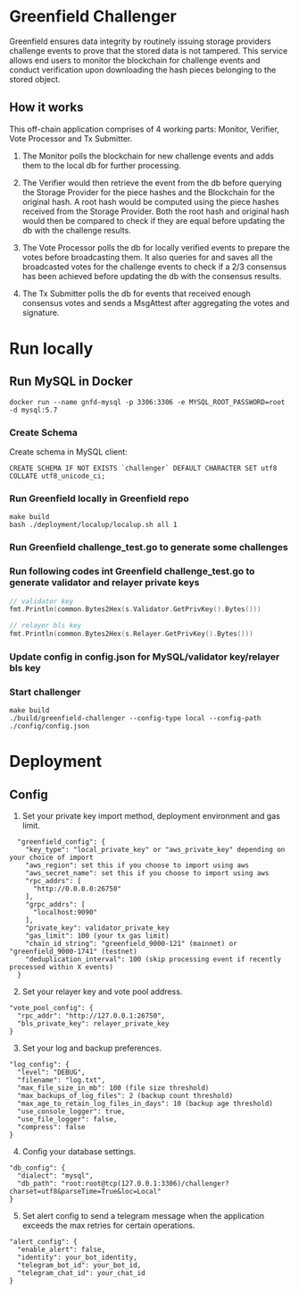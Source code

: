 # Greenfield Challenger
Greenfield ensures data integrity by routinely issuing storage providers challenge events to prove that the stored data is not tampered. This service allows end users to monitor the blockchain for challenge events and conduct verification upon downloading the hash pieces belonging to the stored object. 

## How it works
This off-chain application comprises of 4 working parts: Monitor, Verifier, Vote Processor and Tx Submitter. 
1. The Monitor polls the blockchain for new challenge events and adds them to the local db for further processing.


2. The Verifier would then retrieve the event from the db before querying the Storage Provider for the piece hashes and the Blockchain for the original hash. A root hash would be computed using the piece hashes received from the Storage Provider. Both the root hash and original hash would then be compared to check if they are equal before updating the db with the challenge results.


3. The Vote Processor polls the db for locally verified events to prepare the votes before broadcasting them. It also queries for and saves all the broadcasted votes for the challenge events to check if a 2/3 consensus has been achieved before updating the db with the consensus results.


4. The Tx Submitter polls the db for events that received enough consensus votes and sends a MsgAttest after aggregating the votes and signature. 

# Run locally

## Run MySQL in Docker

```shell
docker run --name gnfd-mysql -p 3306:3306 -e MYSQL_ROOT_PASSWORD=root -d mysql:5.7
```

### Create Schema

Create schema in MySQL client:

```shell
CREATE SCHEMA IF NOT EXISTS `challenger` DEFAULT CHARACTER SET utf8 COLLATE utf8_unicode_ci;
```

### Run Greenfield locally in Greenfield repo

```shell
make build
bash ./deployment/localup/localup.sh all 1 
```

### Run Greenfield challenge_test.go to generate some challenges

### Run following codes int Greenfield challenge_test.go to generate validator and relayer private keys

```go
// validator key
fmt.Println(common.Bytes2Hex(s.Validator.GetPrivKey().Bytes()))

// relayer bls key
fmt.Println(common.Bytes2Hex(s.Relayer.GetPrivKey().Bytes()))
```

### Update config in config.json for MySQL/validator key/relayer bls key

### Start challenger

```shell
make build
./build/greenfield-challenger --config-type local --config-path ./config/config.json
```
# Deployment

## Config
1. Set your private key import method, deployment environment and gas limit.
```
  "greenfield_config": {
    "key_type": "local_private_key" or "aws_private_key" depending on your choice of import 
    "aws_region": set this if you choose to import using aws
    "aws_secret_name": set this if you choose to import using aws
    "rpc_addrs": [
      "http://0.0.0.0:26750"
    ],
    "grpc_addrs": [
      "localhost:9090"
    ],
    "private_key": validator_private_key
    "gas_limit": 100 (your tx gas limit)
    "chain_id_string": "greenfield_9000-121" (mainnet) or "greenfield_9000-1741" (testnet)    
    "deduplication_interval": 100 (skip processing event if recently processed within X events)
  }
```

2. Set your relayer key and vote pool address. 
```
"vote_pool_config": {
  "rpc_addr": "http://127.0.0.1:26750",
  "bls_private_key": relayer_private_key 
}
```

3. Set your log and backup preferences. 
```
"log_config": {
  "level": "DEBUG",
  "filename": "log.txt",
  "max_file_size_in_mb": 100 (file size threshold)  
  "max_backups_of_log_files": 2 (backup count threshold)
  "max_age_to_retain_log_files_in_days": 10 (backup age threshold)
  "use_console_logger": true,
  "use_file_logger": false,
  "compress": false
}
```

4. Config your database settings. 
```
"db_config": {
  "dialect": "mysql",
  "db_path": "root:root@tcp(127.0.0.1:3306)/challenger?charset=utf8&parseTime=True&loc=Local"
}
```

5. Set alert config to send a telegram message when the application exceeds the max retries for certain operations. 

```
"alert_config": {
  "enable_alert": false,
  "identity": your_bot_identity,
  "telegram_bot_id": your_bot_id,
  "telegram_chat_id": your_chat_id  
}
```
